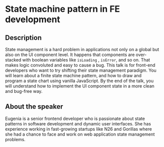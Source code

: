 # State machine pattern in FE development

## Description

State management is a hard problem in applications not only on a global but also on the UI component level. It happens that components are over-stacked with boolean variables like `isLoading` , `isError`, and so on. That makes logic convoluted and easy to cause a bug.
This talk is for front-end developers who want to try shifting their state management paradigm. You will learn about a finite state machine pattern, and how to draw and program a state chart using vanilla JavaScript. By the end of the talk, you will understand how to implement the UI component state in a more clean and bug-free way.

## About the speaker

Eugenia is a senior frontend developer who is passionate about state patterns in software development and dynamic user interfaces. She has experience working in fast-growing startups like N26 and Gorillas where she had a chance to face and work on web application state management problems.
